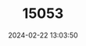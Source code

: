 ---
title: "15053"
category: "Ochotona thomasi"
draft: false
date: 2024-02-22 13:03:50
languages:
  Chinese: ["Xialu Shutu"]
  English: ["Thomas's Pika"]
---